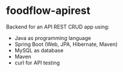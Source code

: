 # foodflow-apirest
Backend for an API REST CRUD app using:  
- Java as programming language
- Spring Boot (Web, JPA, Hibernate, Maven)  
- MySQL as database
- Maven
- curl for API testing
